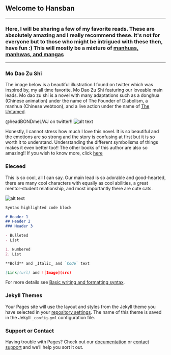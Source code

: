 

## Welcome to Hansban 


---

### Here, I will be sharing a few of my favorite reads. These are absolutely amazing and I really recommend these. It's not for everyone but to those who might be intrigued with these then, have fun :) This will mostly be a mixture of [manhuas, manhwas, and mangas](https://www.cbr.com/the-differences-between-manga-manhwa-manhua-explained/#:~:text=The%20History%20of%20Manga%2C%20Manhwa%20%26%20Manhua&text=Now%2C%20international%20readers%20use%20these,and%20manhua%20are%20Chinese%20comics.)
---
### Mo Dao Zu Shi
The image below is a beautiful illustration I found on twitter which was inspired by, my all time favorite, Mo Dao Zu Shi featuring our loveable main leads. Mo dao zu shi is a novel with many adaptations such as a donghua (Chinese animation) under the name of The Founder of Diabolism, a manhua (Chinese webtoon), and a live action under the name of [The Untamed](https://www.netflix.com/ph/title/81200228#:~:text=2019%20%7C%20TV-14%20%7C%201,Watch%20all%20you%20want.). 

@headBONDmeLWJ on twitter!! ![alt text](https://user-images.githubusercontent.com/104568096/165880979-1e87eabb-504b-4780-a7c5-e52ad06a65df.jpg)

Honestly, I cannot stress how much I love this novel. It is so beautiful and the emotions are so strong and the story is confusing at first but it is so worth it to understand. Understanding the different symbolisms of things makes it even better too!! The other books of this author are also so amazing!! If you wish to know more, click [here](https://modao-zushi.fandom.com/wiki/Grandmaster_of_Demonic_Cultivation_Wiki)


### Eleceed 
This is so cool, all I can say. Our main lead is so adorable and good-hearted, there are many cool characters with equally as cool abilities, a great mentor-student relationship, and most importantly there are cute cats.

![alt text](https://user-images.githubusercontent.com/104568096/165913058-68aab720-6977-4f4e-836c-a9c9b704408e.jpeg)




```markdown
Syntax highlighted code block

# Header 1
## Header 2
### Header 3

- Bulleted
- List

1. Numbered
2. List

**Bold** and _Italic_ and `Code` text

[Link](url) and ![Image](src)
```

For more details see [Basic writing and formatting syntax](https://docs.github.com/en/github/writing-on-github/getting-started-with-writing-and-formatting-on-github/basic-writing-and-formatting-syntax).

### Jekyll Themes

Your Pages site will use the layout and styles from the Jekyll theme you have selected in your [repository settings](https://github.com/hansban/hansban.github.io/settings/pages). The name of this theme is saved in the Jekyll `_config.yml` configuration file.

### Support or Contact

Having trouble with Pages? Check out our [documentation](https://docs.github.com/categories/github-pages-basics/) or [contact support](https://support.github.com/contact) and we’ll help you sort it out.

